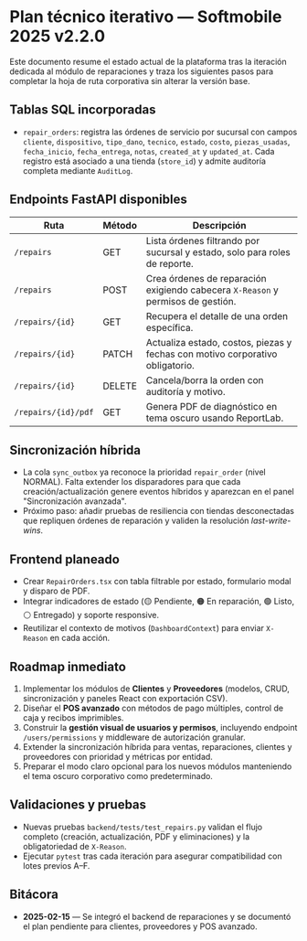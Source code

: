 # Plan técnico iterativo — Softmobile 2025 v2.2.0

Este documento resume el estado actual de la plataforma tras la iteración dedicada al módulo de reparaciones y traza los siguientes pasos para completar la hoja de ruta corporativa sin alterar la versión base.

## Tablas SQL incorporadas

- `repair_orders`: registra las órdenes de servicio por sucursal con campos `cliente`, `dispositivo`, `tipo_dano`, `tecnico`, `estado`, `costo`, `piezas_usadas`, `fecha_inicio`, `fecha_entrega`, `notas`, `created_at` y `updated_at`. Cada registro está asociado a una tienda (`store_id`) y admite auditoría completa mediante `AuditLog`.

## Endpoints FastAPI disponibles

| Ruta | Método | Descripción |
| --- | --- | --- |
| `/repairs` | GET | Lista órdenes filtrando por sucursal y estado, solo para roles de reporte. |
| `/repairs` | POST | Crea órdenes de reparación exigiendo cabecera `X-Reason` y permisos de gestión. |
| `/repairs/{id}` | GET | Recupera el detalle de una orden específica. |
| `/repairs/{id}` | PATCH | Actualiza estado, costos, piezas y fechas con motivo corporativo obligatorio. |
| `/repairs/{id}` | DELETE | Cancela/borra la orden con auditoría y motivo. |
| `/repairs/{id}/pdf` | GET | Genera PDF de diagnóstico en tema oscuro usando ReportLab. |

## Sincronización híbrida

- La cola `sync_outbox` ya reconoce la prioridad `repair_order` (nivel NORMAL). Falta extender los disparadores para que cada creación/actualización genere eventos híbridos y aparezcan en el panel "Sincronización avanzada".
- Próximo paso: añadir pruebas de resiliencia con tiendas desconectadas que repliquen órdenes de reparación y validen la resolución *last-write-wins*.

## Frontend planeado

- Crear `RepairOrders.tsx` con tabla filtrable por estado, formulario modal y disparo de PDF.
- Integrar indicadores de estado (🟡 Pendiente, 🟠 En reparación, 🟢 Listo, ⚪ Entregado) y soporte responsive.
- Reutilizar el contexto de motivos (`DashboardContext`) para enviar `X-Reason` en cada acción.

## Roadmap inmediato

1. Implementar los módulos de **Clientes** y **Proveedores** (modelos, CRUD, sincronización y paneles React con exportación CSV).
2. Diseñar el **POS avanzado** con métodos de pago múltiples, control de caja y recibos imprimibles.
3. Construir la **gestión visual de usuarios y permisos**, incluyendo endpoint `/users/permissions` y middleware de autorización granular.
4. Extender la sincronización híbrida para ventas, reparaciones, clientes y proveedores con prioridad y métricas por entidad.
5. Preparar el modo claro opcional para los nuevos módulos manteniendo el tema oscuro corporativo como predeterminado.

## Validaciones y pruebas

- Nuevas pruebas `backend/tests/test_repairs.py` validan el flujo completo (creación, actualización, PDF y eliminaciones) y la obligatoriedad de `X-Reason`.
- Ejecutar `pytest` tras cada iteración para asegurar compatibilidad con lotes previos A–F.

## Bitácora

- **2025-02-15** — Se integró el backend de reparaciones y se documentó el plan pendiente para clientes, proveedores y POS avanzado.
